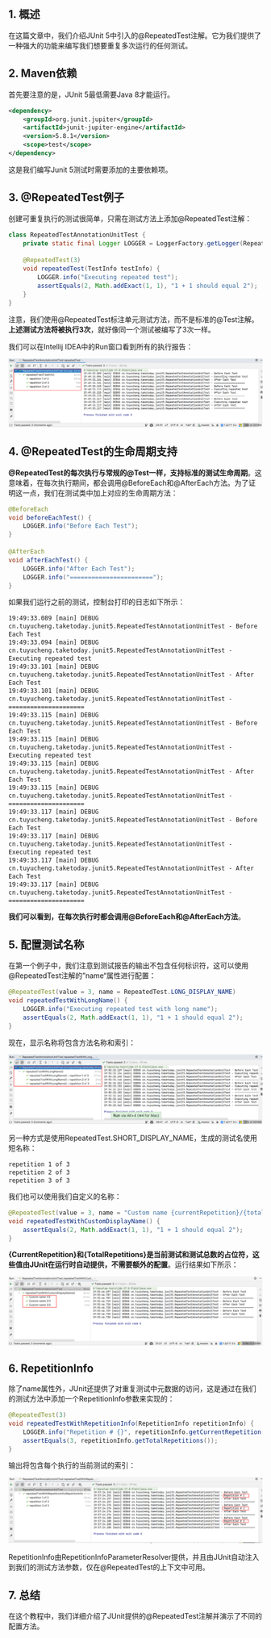 ## 1. 概述

在这篇文章中，我们介绍JUnit 5中引入的@RepeatedTest注解。它为我们提供了一种强大的功能来编写我们想要重复多次运行的任何测试。

## 2. Maven依赖

首先要注意的是，JUnit 5最低需要Java 8才能运行。

```xml
<dependency>
    <groupId>org.junit.jupiter</groupId>
    <artifactId>junit-jupiter-engine</artifactId>
    <version>5.8.1</version>
    <scope>test</scope>
</dependency>
```

这是我们编写Junit 5测试时需要添加的主要依赖项。

## 3. @RepeatedTest例子

创建可重复执行的测试很简单，只需在测试方法上添加@RepeatedTest注解：

```java
class RepeatedTestAnnotationUnitTest {
    private static final Logger LOGGER = LoggerFactory.getLogger(RepeatedTestAnnotationUnitTest.class);

    @RepeatedTest(3)
    void repeatedTest(TestInfo testInfo) {
        LOGGER.info("Executing repeated test");
        assertEquals(2, Math.addExact(1, 1), "1 + 1 should equal 2");
    }
}
```

注意，我们使用@RepeatedTest标注单元测试方法，而不是标准的@Test注解。**上述测试方法将被执行3次**，就好像同一个测试被编写了3次一样。

我们可以在Intellij IDEA中的Run窗口看到所有的执行报告：

<img src="../assets/img.png">

## 4. @RepeatedTest的生命周期支持

**@RepeatedTest的每次执行与常规的@Test一样，支持标准的测试生命周期**。这意味着，在每次执行期间，都会调用@BeforeEach和@AfterEach方法。为了证明这一点，我们在测试类中加上对应的生命周期方法：

```java
@BeforeEach
void beforeEachTest() {
    LOGGER.info("Before Each Test");
}

@AfterEach
void afterEachTest() {
    LOGGER.info("After Each Test");
    LOGGER.info("=======================");
}
```

如果我们运行之前的测试，控制台打印的日志如下所示：

```shell
19:49:33.089 [main] DEBUG cn.tuyucheng.taketoday.junit5.RepeatedTestAnnotationUnitTest - Before Each Test
19:49:33.094 [main] DEBUG cn.tuyucheng.taketoday.junit5.RepeatedTestAnnotationUnitTest - Executing repeated test
19:49:33.101 [main] DEBUG cn.tuyucheng.taketoday.junit5.RepeatedTestAnnotationUnitTest - After Each Test
19:49:33.101 [main] DEBUG cn.tuyucheng.taketoday.junit5.RepeatedTestAnnotationUnitTest - =====================
19:49:33.115 [main] DEBUG cn.tuyucheng.taketoday.junit5.RepeatedTestAnnotationUnitTest - Before Each Test
19:49:33.115 [main] DEBUG cn.tuyucheng.taketoday.junit5.RepeatedTestAnnotationUnitTest - Executing repeated test
19:49:33.115 [main] DEBUG cn.tuyucheng.taketoday.junit5.RepeatedTestAnnotationUnitTest - After Each Test
19:49:33.115 [main] DEBUG cn.tuyucheng.taketoday.junit5.RepeatedTestAnnotationUnitTest - =====================
19:49:33.117 [main] DEBUG cn.tuyucheng.taketoday.junit5.RepeatedTestAnnotationUnitTest - Before Each Test
19:49:33.117 [main] DEBUG cn.tuyucheng.taketoday.junit5.RepeatedTestAnnotationUnitTest - Executing repeated test
19:49:33.117 [main] DEBUG cn.tuyucheng.taketoday.junit5.RepeatedTestAnnotationUnitTest - After Each Test
19:49:33.117 [main] DEBUG cn.tuyucheng.taketoday.junit5.RepeatedTestAnnotationUnitTest - =====================
```

**我们可以看到，在每次执行时都会调用@BeforeEach和@AfterEach方法**。

## 5. 配置测试名称

在第一个例子中，我们注意到测试报告的输出不包含任何标识符，这可以使用@RepeatedTest注解的”name“属性进行配置：

```java
@RepeatedTest(value = 3, name = RepeatedTest.LONG_DISPLAY_NAME)
void repeatedTestWithLongName() {
    LOGGER.info("Executing repeated test with long name");
    assertEquals(2, Math.addExact(1, 1), "1 + 1 should equal 2");
}
```

现在，显示名称将包含方法名称和索引：

<img src="../assets/img_1.png">

另一种方式是使用RepeatedTest.SHORT_DISPLAY_NAME，生成的测试名使用短名称：

```shell
repetition 1 of 3
repetition 2 of 3
repetition 3 of 3
```

我们也可以使用我们自定义的名称：

```java
@RepeatedTest(value = 3, name = "Custom name {currentRepetition}/{totalRepetitions}")
void repeatedTestWithCustomDisplayName() {
    assertEquals(2, Math.addExact(1, 1), "1 + 1 should equal 2");
}
```

**{CurrentRepetition}和{TotalRepetitions}是当前测试和测试总数的占位符，这些值由JUnit在运行时自动提供，不需要额外的配置**。运行结果如下所示：

<img src="../assets/img_2.png">

## 6. RepetitionInfo

除了name属性外，JUnit还提供了对重复测试中元数据的访问，这是通过在我们的测试方法中添加一个RepetitionInfo参数来实现的：

```java
@RepeatedTest(3)
void repeatedTestWithRepetitionInfo(RepetitionInfo repetitionInfo) {
    LOGGER.info("Repetition # {}", repetitionInfo.getCurrentRepetition());
    assertEquals(3, repetitionInfo.getTotalRepetitions());
}
```

输出将包含每个执行的当前测试的索引：

<img src="../assets/img_3.png">

RepetitionInfo由RepetitionInfoParameterResolver提供，并且由JUnit自动注入到我们的测试方法参数，仅在@RepeatedTest的上下文中可用。

## 7. 总结

在这个教程中，我们详细介绍了JUnit提供的@RepeatedTest注解并演示了不同的配置方法。